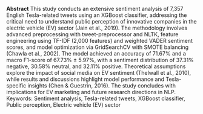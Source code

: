**Abstract**
This study conducts an extensive sentiment analysis of 7,357 English Tesla-related tweets using an XGBoost classifier, addressing the critical need to understand public perception of innovative companies in the electric vehicle (EV) sector (Jain et al., 2019). The methodology involves advanced preprocessing with tweet-preprocessor and NLTK, feature engineering using TF-IDF (2,000 features) and weighted VADER sentiment scores, and model optimization via GridSearchCV with SMOTE balancing (Chawla et al., 2002). The model achieved an accuracy of 71.67% and a macro F1-score of 67.73% ± 5.97%, with a sentiment distribution of 37.31% negative, 30.58% neutral, and 32.11% positive. Theoretical assumptions explore the impact of social media on EV sentiment (Thelwall et al., 2010), while results and discussions highlight model performance and Tesla-specific insights (Chen & Guestrin, 2016). The study concludes with implications for EV marketing and future research directions in NLP.
Keywords: Sentiment analysis, Tesla-related tweets, XGBoost classifier, Public perception, Electric vehicle (EV) sector

